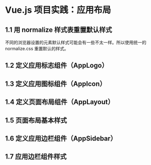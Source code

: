 # Vue.js 项目实践：应用布局

## 1.1 用 normalize 样式表重置默认样式

不同的浏览器设置的元素默认样式可能会有一些不太一样。所以使用统一的 normalize.css 重置默认的样式。

## 1.2 定义应用标志组件（AppLogo）

## 1.3 定义应用图标组件（AppIcon）

## 1.4 定义页面布局组件（AppLayout）

## 1.5 页面布局基本样式

## 1.6 定义应用边栏组件（AppSidebar）

## 1.7 应用边栏组件样式
